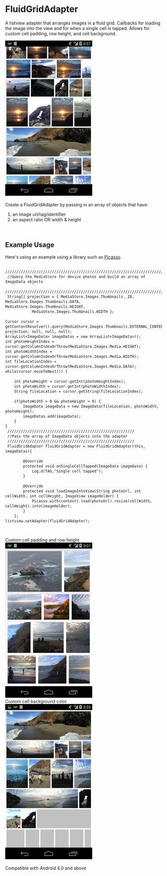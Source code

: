 FluidGridAdapter
================

A listview adapter that arranges images in a fluid grid. Callbacks for loading the image into the view and for when a single cell is tapped. Allows for custom cell padding, row height, and cell background. 

![](resources/SampleS.png)
<br><br>
Create a FluidGridAdapter by passing in an array of objects that have:<br>
1) an image url/tag/identifier<br>
2) an aspect ratio OR width & height
<br>
<h2>Example Usage</h2>
Here's using an example using a library such as <a href="https://github.com/squareup/Picasso.git">Picasso</a>
     
     
     ////////////////////////////////////////////////////////////////////////////////
     //Query the MediaStore for device photos and build an array of ImageData objects
     ////////////////////////////////////////////////////////////////////////////////
     String[] projection = { MediaStore.Images.Thumbnails._ID, MediaStore.Images.Thumbnails.DATA, MediaStore.Images.Thumbnails.HEIGHT,
				MediaStore.Images.Thumbnails.WIDTH };

	Cursor cursor = getContentResolver().query(MediaStore.Images.Thumbnails.EXTERNAL_CONTENT_URI, projection, null, null, null);
	ArrayList<ImageData> imageDatas = new ArrayList<ImageData>();
	int photoHeightIndex = cursor.getColumnIndexOrThrow(MediaStore.Images.Media.HEIGHT);
	int photoWidthIndex = cursor.getColumnIndexOrThrow(MediaStore.Images.Media.WIDTH);
	int fileLocationIndex = cursor.getColumnIndexOrThrow(MediaStore.Images.Media.DATA);
	while(cursor.moveToNext()) {

		int photoHeight = cursor.getInt(photoHeightIndex);
		int photoWidth = cursor.getInt(photoWidthIndex);
		String fileLocation = cursor.getString(fileLocationIndex);

		if(photoWidth > 0 && photoHeight > 0) {
			ImageData imageData = new ImageData(fileLocation, photoWidth, photoHeight);
			imageDatas.add(imageData);
		}
	}
     /////////////////////////////////////////////////////////
     //Pass the array of ImageData objects into the adapter
     /////////////////////////////////////////////////////////
     FluidGridAdapter fluidGridAdapter = new FluidGridAdapter(this, imageDatas){

			@Override
			protected void onSingleCellTapped(ImageData imageData) {
				Log.d(TAG,"Single cell tapped");
			}

			@Override
			protected void loadImageIntoView(String photoUrl, int cellWidth, int cellHeight, ImageView imageHolder) {	
				Picasso.with(context).load(photoUrl).resize(cellWidth, cellHeight).into(imageHolder);
			}
		};
	listview.setAdapter(fluidGridAdapter);
<br>

Custom cell padding and row height
<br>
![](resources/SampleLarge.png)
<br>
Custom cell background color
<br>
![](resources/SampleLoading.png)
<br><br>
Compatible with Android 4.0 and above
